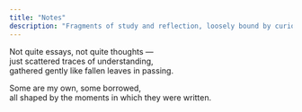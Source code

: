 ```yaml
---
title: "Notes"
description: "Fragments of study and reflection, loosely bound by curiosity."
---
```


Not quite essays, not quite thoughts —  
just scattered traces of understanding,  
gathered gently like fallen leaves in passing.

Some are my own, some borrowed,  
all shaped by the moments in which they were written.
